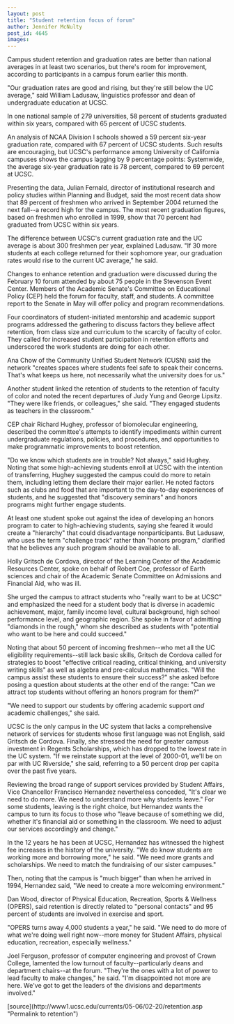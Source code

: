 ```yaml
---
layout: post
title: "Student retention focus of forum"
author: Jennifer McNulty
post_id: 4645
images:
---
```


<a name="content" id="content"></a>
<p>
  Campus student retention and graduation rates are better than national averages in at least two scenarios, but there's room for improvement, according to participants in a campus forum earlier this month.
</p>
<p>
  "Our graduation rates are good and rising, but they're still below the UC average," said William Ladusaw, linguistics professor and dean of undergraduate education at UCSC.
</p>
<p>
  In one national sample of 279 universities, 58 percent of students graduated within six years, compared with 65 percent of UCSC students.
</p>
<p>
  An analysis of NCAA Division I schools showed a 59 percent six-year graduation rate, compared with 67 percent of UCSC students. Such results are encouraging, but UCSC's performance among University of California campuses shows the campus lagging by 9 percentage points: Systemwide, the average six-year graduation rate is 78 percent, compared to 69 percent at UCSC.
</p>
<p>
  Presenting the data, Julian Fernald, director of institutional research and policy studies within Planning and Budget, said the most recent data show that 89 percent of freshmen who arrived in September 2004 returned the next fall--a record high for the campus. The most recent graduation figures, based on freshmen who enrolled in 1999, show that 70 percent had graduated from UCSC within six years.
</p>
<p>
  The difference between UCSC's current graduation rate and the UC average is about 300 freshmen per year, explained Ladusaw. "If 30 more students at each college returned for their sophomore year, our graduation rates would rise to the current UC average," he said.
</p>
<p>
  Changes to enhance retention and graduation were discussed during the February 10 forum attended by about 75 people in the Stevenson Event Center. Members of the Academic Senate's Committee on Educational Policy (CEP) held the forum for faculty, staff, and students. A committee report to the Senate in May will offer policy and program recommendations.
</p>
<p>
  Four coordinators of student-initiated mentorship and academic support programs addressed the gathering to discuss factors they believe affect retention, from class size and curriculum to the scarcity of faculty of color. They called for increased student participation in retention efforts and underscored the work students are doing for each other.
</p>
<p>
  Ana Chow of the Community Unified Student Network (CUSN) said the network "creates spaces where students feel safe to speak their concerns. That's what keeps us here, not necessarily what the university does for us."
</p>
<p>
  Another student linked the retention of students to the retention of faculty of color and noted the recent departures of Judy Yung and George Lipsitz. "They were like friends, or colleagues," she said. "They engaged students as teachers in the classroom."
</p>
<p>
  CEP chair Richard Hughey, professor of biomolecular engineering, described the committee's attempts to identify impediments within current undergraduate regulations, policies, and procedures, and opportunities to make programmatic improvements to boost retention.
</p>
<p>
  "Do we know which students are in trouble? Not always," said Hughey. Noting that some high-achieving students enroll at UCSC with the intention of transferring, Hughey suggested the campus could do more to retain them, including letting them declare their major earlier. He noted factors such as clubs and food that are important to the day-to-day experiences of students, and he suggested that "discovery seminars" and honors programs might further engage students.
</p>
<p>
  At least one student spoke out against the idea of developing an honors program to cater to high-achieving students, saying she feared it would create a "hierarchy" that could disadvantage nonparticipants. But Ladusaw, who uses the term "challenge track" rather than "honors program," clarified that he believes any such program should be available to all.
</p>
<p>
  Holly Gritsch de Cordova, director of the Learning Center of the Academic Resources Center, spoke on behalf of Robert Coe, professor of Earth sciences and chair of the Academic Senate Committee on Admissions and Financial Aid, who was ill.
</p>
<p>
  She urged the campus to attract students who "really want to be at UCSC" and emphasized the need for a student body that is diverse in academic achievement, major, family income level, cultural background, high school performance level, and geographic region. She spoke in favor of admitting "diamonds in the rough," whom she described as students with "potential who want to be here and could succeed."
</p>
<p>
  Noting that about 50 percent of incoming freshmen--who met all the UC eligibility requirements--still lack basic skills, Gritsch de Cordova called for strategies to boost "effective critical reading, critical thinking, and university writing skills" as well as algebra and pre-calculus mathematics. "Will the campus assist these students to ensure their success?" she asked before posing a question about students at the other end of the range: "Can we attract top students without offering an honors program for them?"
</p>
<p>
  "We need to support our students by offering academic support <i>and</i> academic challenges," she said.
</p>
<p>
  UCSC is the only campus in the UC system that lacks a comprehensive network of services for students whose first language was not English, said Gritsch de Cordova. Finally, she stressed the need for greater campus investment in Regents Scholarships, which has dropped to the lowest rate in the UC system. "If we reinstate support at the level of 2000-01, we'll be on par with UC Riverside," she said, referring to a 50 percent drop per capita over the past five years.
</p>
<p>
  Reviewing the broad range of support services provided by Student Affairs, Vice Chancellor Francisco Hernandez nevertheless conceded, "It's clear we need to do more. We need to understand more why students leave." For some students, leaving is the right choice, but Hernandez wants the campus to turn its focus to those who "leave because of something we did, whether it's financial aid or something in the classroom. We need to adjust our services accordingly and change."
</p>
<p>
  In the 12 years he has been at UCSC, Hernandez has witnessed the highest fee increases in the history of the university. "We do know students are working more and borrowing more," he said. "We need more grants and scholarships. We need to match the fundraising of our sister campuses."
</p>
<p>
  Then, noting that the campus is "much bigger" than when he arrived in 1994, Hernandez said, "We need to create a more welcoming environment."
</p>
<p>
  Dan Wood, director of Physical Education, Recreation, Sports &amp; Wellness (OPERS), said retention is directly related to "personal contacts" and 95 percent of students are involved in exercise and sport.
</p>
<p>
  "OPERS turns away 4,000 students a year," he said. "We need to do more of what we're doing well right now--more money for Student Affairs, physical education, recreation, especially wellness."
</p>
<p>
  Joel Ferguson, professor of computer engineering and provost of Crown College, lamented the low turnout of faculty--particularly deans and department chairs--at the forum. "They're the ones with a lot of power to lead faculty to make changes," he said. "I'm disappointed not more are here. We've got to get the leaders of the divisions and departments involved."
</p>
[source](http://www1.ucsc.edu/currents/05-06/02-20/retention.asp "Permalink to retention")
